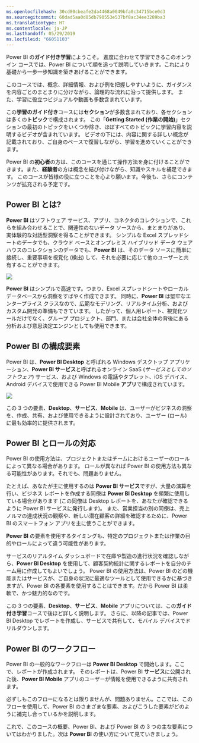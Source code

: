 ```yaml
---
ms.openlocfilehash: 30cd80cbeafe2da4468a0049bfa0c34715bce0d3
ms.sourcegitcommit: 60dad5aa0d85db790553e537bf8ac34ee3289ba3
ms.translationtype: HT
ms.contentlocale: ja-JP
ms.lasthandoff: 05/29/2019
ms.locfileid: "66051103"
---
```

Power BI の**ガイド付き学習**にようこそ。 進度に合わせて学習できるこのオンライン コースでは、Power BI について順を追って説明していきます。これにより基礎から一歩一歩知識を築きあげることができます。

このコースでは、概念、詳細情報、および例を把握しやすいように、ガイダンスを内容ごとのまとまりに分けながら、論理的な流れに沿って提供します。 また、学習に役立つビジュアルや動画も多数含まれています。

この**学習のガイド付き**コースには**セクション**が多数含まれており、各セクションは多くの**トピック**で構成されます。 この「**Getting Started (作業の開始)**」セクションの最初のトピックをいくつか除き、ほぼすべてのトピックに学習内容を説明するビデオが含まれています。 ビデオの下には、内容に関する詳しい概念が記載されており、ご自身のペースで復習しながら、学習を進めていくことができます。

Power BI の**初心者**の方は、このコースを通じて操作方法を身に付けることができます。また、**経験者**の方は概念を結び付けながら、知識やスキルを補足できます。 このコースが皆様の役に立つことを心より願います。今後も、さらにコンテンツが拡充される予定です。

## <a name="what-is-power-bi"></a>Power BI とは?
**Power BI** はソフトウェア サービス、アプリ、コネクタのコレクションで、これらを組み合わせることで、関連性のないデータ ソースから、まとまりがあり、実体験的な対話型洞察を得ることができます。 シンプルな Excel スプレッドシートのデータでも、クラウド ベースとオンプレミス ハイブリッド データ ウェアハウスのコレクションのデータでも、**Power BI** は、そのデータ ソースに簡単に接続し、重要事項を視覚化 (検出) して、それを必要に応じて他のユーザーと共有することができます。

![](media/0-0-what-is-power-bi/c0a0_1.png)

**Power BI** はシンプルで高速です。つまり、Excel スプレッドシートやローカル データベースから洞察をすばやく作成できます。 同時に、**Power BI** は堅牢なエンタープライス クラスなので、広範なモデリング、リアルタイム分析、およびカスタム開発の準備もできています。 したがって、個人用レポート、視覚化ツールだけでなく、グループ プロジェクト、部門、または会社全体の背後にある分析および意思決定エンジンとしても使用できます。

## <a name="the-parts-of-power-bi"></a>Power BI の構成要素
Power BI は、**Power BI Desktop** と呼ばれる Windows デスクトップ アプリケーション、**Power BI サービス**と呼ばれるオンライン SaaS (*サービスとしてのソフトウェア*) サービス、および Windows の電話やタブレット、iOS デバイス、Android デバイスで使用できる Power BI Mobile **アプリ**で構成されています。

![](media/0-0-what-is-power-bi/c0a0_2.png)

この 3 つの要素、**Desktop**、**サービス**、**Mobile** は、ユーザーがビジネスの洞察を、作成、共有、および使用できるように設計されており、ユーザー (ロール) に最も効率的に提供されます。

## <a name="how-power-bi-matches-your-role"></a>Power BI とロールの対応
Power BI の使用方法は、プロジェクトまたはチームにおけるユーザーのロールによって異なる場合があります。 ロールが異なれば Power BI の使用方法も異なる可能性があります。それでも、問題ありません。

たとえば、あなたが主に使用するのは **Power BI サービス**ですが、大量の演算を行い、ビジネス レポートを作成する同僚は **Power BI Desktop** を頻繁に使用している場合があります (この同僚は Desktop レポートを、あなたが確認できるように Power BI サービスに発行します)。 また、営業担当の別の同僚は、売上ノルマの達成状況の観察や、新しい潜在顧客の詳細を確認するために、Power BI のスマートフォン アプリを主に使うことができます。

**Power BI** の要素を使用するタイミングも、特定のプロジェクトまたは作業の目的やロールによって違う可能性があります。

サービスのリアルタイム ダッシュボードで在庫や製造の進行状況を確認しながら、**Power BI Desktop** を使用して、顧客契約統計に関するレポートを自分のチーム用に作成してもよいでしょう。 Power BI の使用方法は、Power BI のどの機能またはサービスが、ご自身の状況に最適なツールとして使用できるかに基づきますが、Power BI の各要素を使用することはできます。だから Power BI は柔軟で、かつ魅力的なのです。

この 3 つの要素、**Desktop**、**サービス**、**Mobile** アプリについては、この**ガイド付き学習**コースで後ほど詳しく説明します。 さらに、以降の記事では、Power BI Desktop でレポートを作成し、サービスで共有して、モバイル デバイスでドリルダウンします。

## <a name="the-flow-of-work-in-power-bi"></a>Power BI のワークフロー
Power BI の一般的なワークフローは **Power BI Desktop** で開始します。ここで、レポートが作成されます。 そのレポートは、Power BI **サービス**に公開された後、**Power BI Mobile** アプリのユーザーが情報を使用できるように共有されます。

必ずしもこのフローになるとは限りませんが、問題ありません。ここでは、このフローを使用して、Power BI のさまざまな要素、およびこうした要素がどのように補完し合っているかを説明します。

これで、このコースの概要、Power BI、および Power BI の 3 つの主な要素についてはわかりました。次は **Power BI** の使い方について見ていきましょう。

